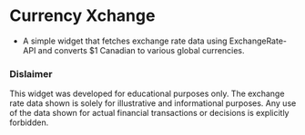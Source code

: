 # Currency Xchange

- A simple widget that fetches exchange rate data using ExchangeRate-API and converts $1 Canadian to various global currencies.

### Dislaimer

This widget was developed for educational purposes only. The exchange rate data shown is solely for illustrative and informational purposes. Any use of the data shown for actual financial transactions or decisions is explicitly forbidden.
